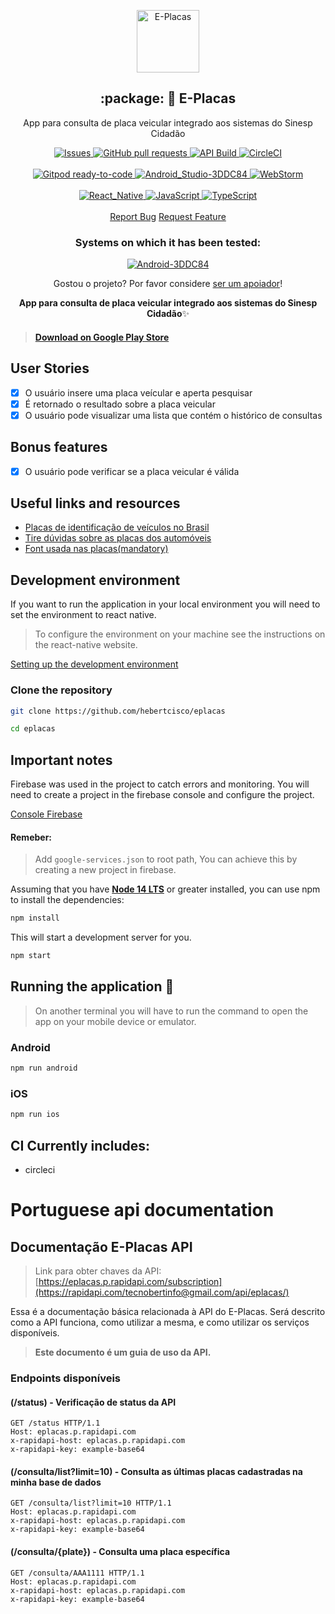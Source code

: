 <p align="center">
 <img width="100px" src="https://raw.githubusercontent.com/hebertcisco/eplacas/master/.github/images/favicon512x512.png" align="center" alt="E-Placas" />
 <h2 align="center">:package: 🚗 E-Placas</h2>
 <p align="center">App para consulta de placa veicular integrado aos sistemas do Sinesp Cidadão</p>
</p>

  <p align="center">
    <a href="https://github.com/hebertcisco/eplacas/issues">
      <img alt="Issues" src="https://img.shields.io/github/issues/hebertcisco/eplacas?style=flat&color=336791" />
    </a>
    <a href="https://github.com/hebertcisco/eplacas/pulls">
      <img alt="GitHub pull requests" src="https://img.shields.io/github/issues-pr/hebertcisco/eplacas?style=flat&color=336791" />
    </a>
<a href="https://rapidapi.com/tecnobertinfo@gmail.com/api/eplacas/">
      <img alt="API Build" src="https://app.travis-ci.com/hebertcisco/eplacas-api.svg?token=szEd4h6zscKEu4AcaFRL&branch=master" />
    </a>
    <a href="https://circleci.com/gh/hebertcisco/eplacas">
      <img alt="CircleCI" src="https://circleci.com/gh/hebertcisco/eplacas.svg?style=svg" />
    </a>
  <br />
    <br />
 <a href="https://gitpod.io/#https://github.com/hebertcisco/eplacas">
      <img alt="Gitpod ready-to-code" src="https://img.shields.io/badge/Gitpod-ready--to--code-blue?logo=gitpod" />
    </a>
  <a href="https://www.android.com/intl/pt-BR_br/">
      <img alt="Android_Studio-3DDC84" src="https://img.shields.io/badge/Android_Studio-3DDC84?style=flat&logo=android-studio&logoColor=white" />
    </a>
  <a href="https://www.jetbrains.com/webstorm/">
      <img alt="WebStorm" src="https://img.shields.io/badge/WebStorm-000000?style=flat&logo=WebStorm&logoColor=white" />
    </a>
 <br />
    <br />
 <a href="https://reactnative.dev/">
      <img alt="React_Native" src="https://img.shields.io/badge/React_Native-20232A?style=flat&logo=react&logoColor=61DAFB" />
    </a>
  <a href="https://www.android.com/intl/pt-BR_br/">
      <img alt="JavaScript" src="https://img.shields.io/badge/JavaScript-323330?style=flat&logo=javascript&logoColor=F7DF1E" />
    </a>
  <a href="https://www.jetbrains.com/webstorm/">
      <img alt="TypeScript" src="https://img.shields.io/badge/TypeScript-007ACC??style=flat&logo=typescript&logoColor=white" />
    </a>
    <br />
    <br />
  <a href="https://github.com/hebertcisco/eplacas/issues/new/choose">Report Bug</a>
  <a href="https://github.com/hebertcisco/eplacas/issues/new/choose">Request Feature</a>
  </p>
<h3 align="center">Systems on which it has been tested:</h3>
 <p align="center">
  <a href="https://www.android.com/intl/pt-BR_br/">
      <img alt="Android-3DDC84" src="https://img.shields.io/badge/Android-3DDC84?style=flat&logo=android&logoColor=white" />
    </a>
  </p>
<p align="center">Gostou o projeto? Por favor considere <a href="https://www.buymeacoffee.com/hebertcisco">ser um apoiador</a>!</p>

<p align="center"><strong>App para consulta de placa veicular integrado aos sistemas do Sinesp Cidadão</strong>✨</p>

> #### [Download on Google Play Store](https://play.google.com/store/apps/details?id=com.eplacas)

## User Stories

-   [x] O usuário insere uma placa veícular e aperta pesquisar
-   [x] É retornado o resultado sobre a placa veicular
-   [x] O usuário pode visualizar uma lista que contém o histórico de consultas

## Bonus features

-   [x] O usuário pode verificar se a placa veicular é válida

## Useful links and resources

-   [Placas de identificação de veículos no Brasil](https://pt.wikipedia.org/wiki/Placas_de_identifica%C3%A7%C3%A3o_de_ve%C3%ADculos_no_Brasil)
-   [Tire dúvidas sobre as placas dos automóveis](http://g1.globo.com/Noticias/Carros/0,,MUL1184638-9658,00-TIRE+DUVIDAS+SOBRE+AS+PLACAS+DOS+AUTOMOVEIS.html)
-   [Font usada nas placas(mandatory)](http://www.k-type.com/fonts/mandatory/)

## Development environment

If you want to run the application in your local environment you will need to set the environment to react native.

> To configure the environment on your machine see the instructions on the react-native website.

[Setting up the development environment](https://reactnative.dev/docs/environment-setup)

### Clone the repository

```sh
git clone https://github.com/hebertcisco/eplacas

cd eplacas
```

## Important notes

Firebase was used in the project to catch errors and monitoring. You will need to create a project in the firebase console and configure the project.

[Console Firebase](https://console.firebase.google.com)

#### Remeber:

> Add `google-services.json` to root path, You can achieve this by creating a new project in firebase.

Assuming that you have [**Node 14 LTS**](https://nodejs.org/en/download/) or greater installed, you can use npm to install the dependencies:

```sh
npm install
```

This will start a development server for you.

```sh
npm start
```

## Running the application 🚚

> On another terminal you will have to run the command to open the app on your mobile device or emulator.

### Android

```sh
npm run android
```

### iOS

```sh
npm run ios
```

## CI Currently includes:

- circleci

# Portuguese api documentation

## Documentação E-Placas API

> Link para obter chaves da API: [https://eplacas.p.rapidapi.com/subscription](https://rapidapi.com/tecnobertinfo@gmail.com/api/eplacas/)

Essa é a documentação básica relacionada à API do E-Placas. Será descrito como a API funciona, como utilizar a mesma, e como utilizar os serviços disponíveis.

> **Este documento é um guia de uso da API.**

### Endpoints disponíveis

#### (/status) - Verificação de status da API
    GET /status HTTP/1.1
    Host: eplacas.p.rapidapi.com
    x-rapidapi-host: eplacas.p.rapidapi.com
    x-rapidapi-key: example-base64

#### (/consulta/list?limit=10) - Consulta as últimas placas cadastradas na minha base de dados
    GET /consulta/list?limit=10 HTTP/1.1
    Host: eplacas.p.rapidapi.com
    x-rapidapi-host: eplacas.p.rapidapi.com
    x-rapidapi-key: example-base64

#### (/consulta/{plate}) - Consulta uma placa específica
    GET /consulta/AAA1111 HTTP/1.1
    Host: eplacas.p.rapidapi.com
    x-rapidapi-host: eplacas.p.rapidapi.com
    x-rapidapi-key: example-base64
